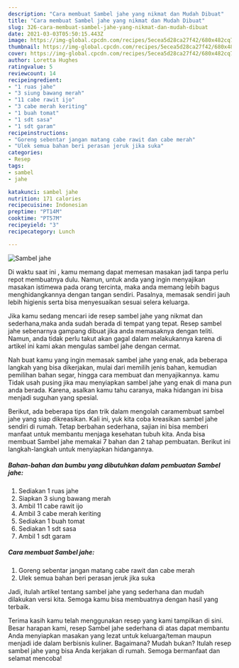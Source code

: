 ```yaml
---
description: "Cara membuat Sambel jahe yang nikmat dan Mudah Dibuat"
title: "Cara membuat Sambel jahe yang nikmat dan Mudah Dibuat"
slug: 326-cara-membuat-sambel-jahe-yang-nikmat-dan-mudah-dibuat
date: 2021-03-03T05:50:15.443Z
image: https://img-global.cpcdn.com/recipes/5ecea5d28ca27f42/680x482cq70/sambel-jahe-foto-resep-utama.jpg
thumbnail: https://img-global.cpcdn.com/recipes/5ecea5d28ca27f42/680x482cq70/sambel-jahe-foto-resep-utama.jpg
cover: https://img-global.cpcdn.com/recipes/5ecea5d28ca27f42/680x482cq70/sambel-jahe-foto-resep-utama.jpg
author: Loretta Hughes
ratingvalue: 5
reviewcount: 14
recipeingredient:
- "1 ruas jahe"
- "3 siung bawang merah"
- "11 cabe rawit ijo"
- "3 cabe merah keriting"
- "1 buah tomat"
- "1 sdt sasa"
- "1 sdt garam"
recipeinstructions:
- "Goreng sebentar jangan matang cabe rawit dan cabe merah"
- "Ulek semua bahan beri perasan jeruk jika suka"
categories:
- Resep
tags:
- sambel
- jahe

katakunci: sambel jahe 
nutrition: 171 calories
recipecuisine: Indonesian
preptime: "PT14M"
cooktime: "PT57M"
recipeyield: "3"
recipecategory: Lunch

---
```



![Sambel jahe](https://img-global.cpcdn.com/recipes/5ecea5d28ca27f42/680x482cq70/sambel-jahe-foto-resep-utama.jpg)

Di waktu  saat ini , kamu memang dapat memesan masakan jadi tanpa perlu repot membuatnya dulu. Namun, untuk anda yang ingin menyajikan masakan istimewa pada orang tercinta, maka anda memang lebih bagus menghidangkannya dengan tangan sendiri. Pasalnya, memasak sendiri jauh lebih higienis serta bisa menyesuaikan sesuai selera keluarga.

Jika kamu sedang mencari ide resep sambel jahe yang nikmat dan sederhana,maka anda sudah berada di tempat yang tepat. Resep sambel jahe  sebenarnya gampang dibuat jika anda memasaknya dengan teliti. Namun, anda tidak perlu takut akan gagal dalam melakukannya 
karena di artikel ini kami akan mengulas sambel jahe dengan cermat.  



Nah buat kamu yang ingin memasak sambel jahe yang enak, ada beberapa langkah yang bisa dikerjakan, mulai dari memilih jenis bahan, kemudian pemilihan bahan segar, hingga cara membuat dan menyajikannya. kamu Tidak usah pusing jika mau menyiapkan sambel jahe yang enak di mana pun anda berada. Karena, asalkan kamu  tahu caranya, maka hidangan ini bisa menjadi suguhan yang spesial.

Berikut, ada beberapa tips dan trik dalam mengolah caramembuat sambel jahe yang siap dikreasikan. Kali ini, yuk kita coba kreasikan sambel jahe sendiri di rumah. Tetap berbahan sederhana, sajian ini bisa memberi manfaat untuk membantu menjaga kesehatan tubuh kita. Anda bisa membuat Sambel jahe memakai 7 bahan dan 2 tahap pembuatan. Berikut ini langkah-langkah untuk menyiapkan hidangannya.

<!--inarticleads1-->

##### Bahan-bahan dan bumbu yang dibutuhkan dalam pembuatan Sambel jahe:

1. Sediakan 1 ruas jahe
1. Siapkan 3 siung bawang merah
1. Ambil 11 cabe rawit ijo
1. Ambil 3 cabe merah keriting
1. Sediakan 1 buah tomat
1. Sediakan 1 sdt sasa
1. Ambil 1 sdt garam




<!--inarticleads2-->

##### Cara membuat Sambel jahe:

1. Goreng sebentar jangan matang cabe rawit dan cabe merah
1. Ulek semua bahan beri perasan jeruk jika suka




Jadi, itulah artikel tentang  sambel jahe  yang sederhana dan mudah dilakukan versi kita. Semoga kamu bisa membuatnya dengan hasil yang terbaik. 

Terima kasih kamu telah menggunakan resep yang kami tampilkan di sini. Besar harapan kami, resep  Sambel jahe sederhana di atas dapat membantu Anda menyiapkan masakan yang lezat untuk keluarga/teman maupun menjadi ide dalam berbisnis kuliner. Bagaimana? Mudah bukan? Itulah resep sambel jahe yang bisa Anda kerjakan di rumah. Semoga bermanfaat dan selamat mencoba!

